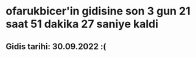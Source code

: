 # ofarukbicer'in gidisine son 3 gun 21 saat 51 dakika 27 saniye kaldi

## Gidis tarihi: 30.09.2022 :(